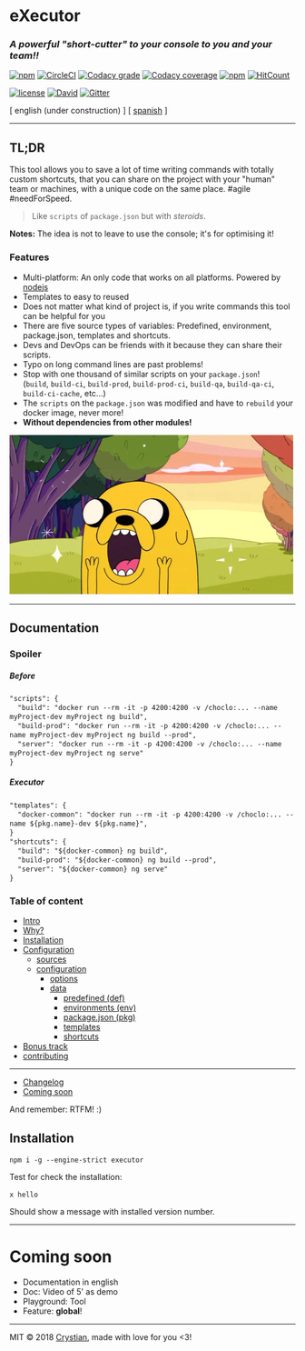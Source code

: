 # eXecutor
### **_A powerful "short-cutter" to your console to you and your team!!_**

[![npm](https://img.shields.io/npm/v/executor.svg?style=flat-square)](https://www.npmjs.com/package/executor) 
[![CircleCI](https://circleci.com/gh/crystian/executor/tree/master.svg?style=shield)](https://circleci.com/gh/crystian/executor/tree/master)
[![Codacy grade](https://img.shields.io/codacy/grade/d3f65a1bc7604109843a0b9bda912c3b.svg?style=flat-square)](https://www.codacy.com/app/crystian/executor?utm_source=github.com&amp;utm_medium=referral&amp;utm_content=crystian/executor&amp;utm_campaign=Badge_Grade)
[![Codacy coverage](https://img.shields.io/codacy/coverage/d3f65a1bc7604109843a0b9bda912c3b.svg?style=flat-square)](https://www.codacy.com/app/crystian/executor?utm_source=github.com&amp;utm_medium=referral&amp;utm_content=crystian/executor&amp;utm_campaign=Badge_Coverage)
[![npm](https://img.shields.io/npm/dm/executor.svg?style=flat-square)](https://www.npmjs.com/package/executor)
[![HitCount](http://hits.dwyl.com/crystian/executor.svg)](http://hits.dwyl.com/crystian/executor)

[![license](https://img.shields.io/npm/l/executor.svg?style=flat-square)](https://raw.githubusercontent.com/crystian/executor/master/LICENSE)
[![David](https://img.shields.io/david/crystian/executor.svg?style=flat-square)](https://github.com/crystian/executor/blob/master/package.json)
[![Gitter](https://img.shields.io/gitter/room/crystian/executor.svg?style=flat-square)](https://gitter.im/crystian/executor/??utm_source=badge&utm_medium=badge&utm_campaign=pr-badge&utm_content=badge)

[ english (under construction) ] [ [spanish](docs/README-ES.md) ]

---

## TL;DR

This tool allows you to save a lot of time writing commands with totally custom shortcuts, that you can share on the project with your "human" team or machines, with a unique code on the same place. #agile #needForSpeed. 
 
> Like `scripts` of `package.json` but with _steroids_.

**Notes:** The idea is not to leave to use the console; it's for optimising it!
  
### Features

* Multi-platform: An only code that works on all platforms. Powered by [nodejs](https://nodejs.org)
* Templates to easy to reused
* Does not matter what kind of project is, if you write commands this tool can be helpful for you
* There are five source types of variables: Predefined, environment, package.json, templates and shortcuts.
* Devs and DevOps can be friends with it because they can share their scripts.
* Typo on long command lines are past problems!
* Stop with one thousand of similar scripts on your `package.json`!  
(`build`, `build-ci`, `build-prod`, `build-prod-ci`, `build-qa`, `build-qa-ci`, `build-ci-cache`, etc...)
* The `scripts` on the `package.json` was modified and have to `rebuild` your docker image, never more!
* **Without dependencies from other modules!**

![](docs/img/jake.gif)

---
## Documentation

### Spoiler

##### Before
```
"scripts": {
  "build": "docker run --rm -it -p 4200:4200 -v /choclo:... --name myProject-dev myProject ng build",
  "build-prod": "docker run --rm -it -p 4200:4200 -v /choclo:... --name myProject-dev myProject ng build --prod",
  "server": "docker run --rm -it -p 4200:4200 -v /choclo:... --name myProject-dev myProject ng serve"
}
```
##### Executor
```
"templates": {
  "docker-common": "docker run --rm -it -p 4200:4200 -v /choclo:... --name ${pkg.name}-dev ${pkg.name}", 
}
"shortcuts": {
  "build": "${docker-common} ng build",
  "build-prod": "${docker-common} ng build --prod",
  "server": "${docker-common} ng serve"
}
```

### Table of content

* [Intro](https://github.com/crystian/executor/wiki/Home)
* [Why?](https://github.com/crystian/executor/wiki/1-why#why)
* [Installation](https://github.com/crystian/executor/wiki/2-installation#installation)
* [Configuration](https://github.com/crystian/executor/wiki/3-configuration#configuration)
  * [sources](https://github.com/crystian/executor/wiki/3-configuration#sources)
  * [configuration](https://github.com/crystian/executor/wiki/3-configuration#configuration-1)
    * [options](https://github.com/crystian/executor/wiki/3-configuration#options)
    * [data](https://github.com/crystian/executor/wiki/3-configuration#data)
      * [predefined (def)](https://github.com/crystian/executor/wiki/3-configuration#predefined-def)
      * [environments (env)](https://github.com/crystian/executor/wiki/3-configuration#environments-env)
      * [package.json (pkg)](https://github.com/crystian/executor/wiki/3-configuration#packagejson-pkg)
      * [templates](https://github.com/crystian/executor/wiki/3-configuration#templates)
      * [shortcuts](https://github.com/crystian/executor/wiki/3-configuration#shortcuts)
* [Bonus track](https://github.com/crystian/executor/wiki/4-bonus)
* [contributing](https://github.com/crystian/executor/wiki/5-contributing)

---

* [Changelog](CHANGELOG.md)
* [Coming soon](#coming-soon)


And remember: RTFM! :)

## Installation

```
npm i -g --engine-strict executor
```

Test for check the installation:

```
x hello
```

Should show a message with installed version number.

---

# Coming soon

* Documentation in english
* Doc: Video of 5' as demo
* Playground: Tool
* Feature: **global**!

---

MIT © 2018 [Crystian](https://github.com/crystian), made with love for you <3!

